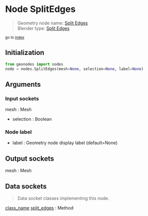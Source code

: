 
# Node SplitEdges

> Geometry node name: [Split Edges](https://docs.blender.org/manual/en/latest/modeling/geometry_nodes/material/split_edges.html)<br>
  Blender type: [Split Edges](https://docs.blender.org/api/current/bpy.types.GeometryNodeSplitEdges.html)
  
<sub>go to [index](/docs/index.md)</sub>

## Initialization

```python
from geonodes import nodes
node = nodes.SplitEdges(mesh=None, selection=None, label=None)
```



## Arguments


### Input sockets

mesh : Mesh
- selection : Boolean

### Node label

- label : Geometry node display label (default=None)

## Output sockets

mesh : Mesh

## Data sockets

> Data socket classes implementing this node.
  
[class_name](docs/sockets/Mesh.md) [split_edges](docs/sockets/Mesh.md#split_edges) : Method

